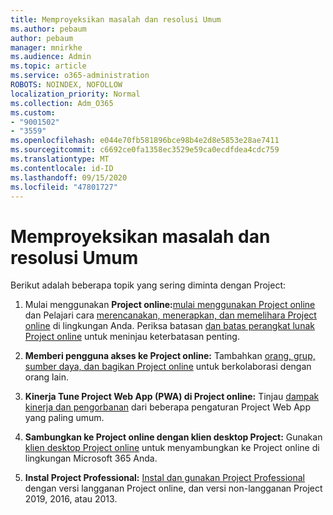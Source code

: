 ```yaml
---
title: Memproyeksikan masalah dan resolusi Umum
ms.author: pebaum
author: pebaum
manager: mnirkhe
ms.audience: Admin
ms.topic: article
ms.service: o365-administration
ROBOTS: NOINDEX, NOFOLLOW
localization_priority: Normal
ms.collection: Adm_O365
ms.custom:
- "9001502"
- "3559"
ms.openlocfilehash: e044e70fb581896bce98b4e2d8e5853e28ae7411
ms.sourcegitcommit: c6692ce0fa1358ec3529e59ca0ecdfdea4cdc759
ms.translationtype: MT
ms.contentlocale: id-ID
ms.lasthandoff: 09/15/2020
ms.locfileid: "47801727"
---
```

# <a name="project-common-issues-and-resolutions"></a>Memproyeksikan masalah dan resolusi Umum

Berikut adalah beberapa topik yang sering diminta dengan Project:

1. Mulai menggunakan **Project online:**[mulai menggunakan Project online](https://docs.microsoft.com/ProjectOnline/get-started-with-project-online) dan Pelajari cara [merencanakan, menerapkan, dan memelihara Project online](https://docs.microsoft.com/projectonline/project-online) di lingkungan Anda.   Periksa batasan [dan batas perangkat lunak Project online](https://docs.microsoft.com/ProjectOnline/project-online-software-boundaries-and-limits) untuk meninjau keterbatasan penting.

2. **Memberi pengguna akses ke Project online:** Tambahkan [orang, grup, sumber daya, dan bagikan Project online](https://docs.microsoft.com/projectonline/step-2-add-people-to-project-online) untuk berkolaborasi dengan orang lain. 

3. **Kinerja Tune Project Web App (PWA) di Project online:** Tinjau [dampak kinerja dan pengorbanan](https://docs.microsoft.com/projectonline/tune-project-online-performance) dari beberapa pengaturan Project Web App yang paling umum.

4. **Sambungkan ke Project online dengan klien desktop Project:** Gunakan [klien desktop Project online](https://docs.microsoft.com/projectonline/connect-to-project-online-with-the-project-online-desktop-client) untuk menyambungkan ke Project online di lingkungan Microsoft 365 Anda. 

5. **Instal Project Professional:** [Instal dan gunakan Project Professional](https://support.office.com/article/install-project-7059249b-d9fe-4d61-ab96-5c5bf435f281) dengan versi langganan Project online, dan versi non-langganan Project 2019, 2016, atau 2013.
